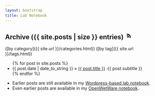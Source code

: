 ```yaml
---
layout: bootstrap
title: Lab Notebook
---
```




<div id="home">
 <h2>  Archive ({{ site.posts | size }} entries) <a href="{{ site.url }}/atom.xml"><img src="/assets/img/icon-rss.png" alt="feed"></a>
</h2>

([by category]({{ site.url }}/categories.html))
([by tag]({{ site.url }}/tags.html))



  <ul class="posts">
    {% for post in site.posts %}
      <li><span>{{ post.date | date_to_string }}</span> &raquo; <a href="{{ site.url }}{{ post.url }}">{{ post.title }}</a> <span>:{{ post.subtitle }}</span></li>
    {% endfor %}
  </ul>

* Earlier posts are still available in my
[Wordpress-based lab notebook](http://www.carlboettiger.info/research/lab-notebook).
* Even earlier posts are available in my 
[OpenWetWare notebook](http://openwetware.org/wiki/User:Carl_Boettiger/Notebook).
</div>


